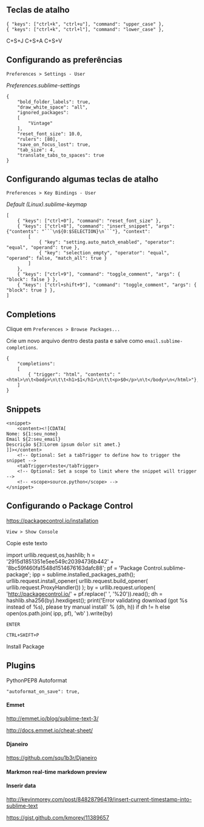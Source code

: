 ## Teclas de atalho

```
{ "keys": ["ctrl+k", "ctrl+u"], "command": "upper_case" },
{ "keys": ["ctrl+k", "ctrl+l"], "command": "lower_case" },
```

C+S+J
C+S+A
C+S+V

## Configurando as preferências

`Preferences > Settings - User`

*Preferences.sublime-settings*

```
{
    "bold_folder_labels": true,
    "draw_white_space": "all",
    "ignored_packages":
    [
        "Vintage"
    ],
    "reset_font_size": 10.0,
    "rulers": [80],
    "save_on_focus_lost": true,
    "tab_size": 4,
    "translate_tabs_to_spaces": true
}
```


## Configurando algumas teclas de atalho

`Preferences > Key Bindings - User`

*Default (Linux).sublime-keymap*

```
[
    { "keys": ["ctrl+0"], "command": "reset_font_size" },
    { "keys": ["ctrl+8"], "command": "insert_snippet", "args": {"contents": "```\n${0:$SELECTION}\n```"}, "context":
        [
            { "key": "setting.auto_match_enabled", "operator": "equal", "operand": true },
            { "key": "selection_empty", "operator": "equal", "operand": false, "match_all": true }
        ]
    },
    { "keys": ["ctrl+9"], "command": "toggle_comment", "args": { "block": false } },
    { "keys": ["ctrl+shift+9"], "command": "toggle_comment", "args": { "block": true } },
]
```

## Completions

Clique em `Preferences > Browse Packages...`

Crie um novo arquivo dentro desta pasta e salve como `email.sublime-completions`.

```
{
    "completions":
    [
        { "trigger": "html", "contents": "<html>\n\t<body>\n\t\t<h1>$1</h1>\n\t\t<p>$0</p>\n\t</body>\n</html>"},
    ]
}
```

## Snippets

```
<snippet>
    <content><![CDATA[
Nome: ${1:seu_nome}
Email ${2:seu_email}
Descrição ${3:Lorem ipsum dolor sit amet.}
]]></content>
    <!-- Optional: Set a tabTrigger to define how to trigger the snippet -->
    <tabTrigger>teste</tabTrigger>
    <!-- Optional: Set a scope to limit where the snippet will trigger -->
    <!-- <scope>source.python</scope> -->
</snippet>

```
## Configurando o Package Control

https://packagecontrol.io/installation

`View > Show Console`

Copie este texto

import urllib.request,os,hashlib; h = '2915d1851351e5ee549c20394736b442' + '8bc59f460fa1548d1514676163dafc88'; pf = 'Package Control.sublime-package'; ipp = sublime.installed_packages_path(); urllib.request.install_opener( urllib.request.build_opener( urllib.request.ProxyHandler()) ); by = urllib.request.urlopen( 'http://packagecontrol.io/' + pf.replace(' ', '%20')).read(); dh = hashlib.sha256(by).hexdigest(); print('Error validating download (got %s instead of %s), please try manual install' % (dh, h)) if dh != h else open(os.path.join( ipp, pf), 'wb' ).write(by)

`ENTER`

`CTRL+SHIFT+P`

Install Package




## Plugins

PythonPEP8 Autoformat

```
"autoformat_on_save": true,
```

#### Emmet

http://emmet.io/blog/sublime-text-3/

http://docs.emmet.io/cheat-sheet/

#### Djaneiro

https://github.com/squ1b3r/Djaneiro

#### Markmon real-time markdown preview


#### Inserir data

http://kevinmorey.com/post/84828796419/insert-current-timestamp-into-sublime-text

https://gist.github.com/kmorey/11389657

